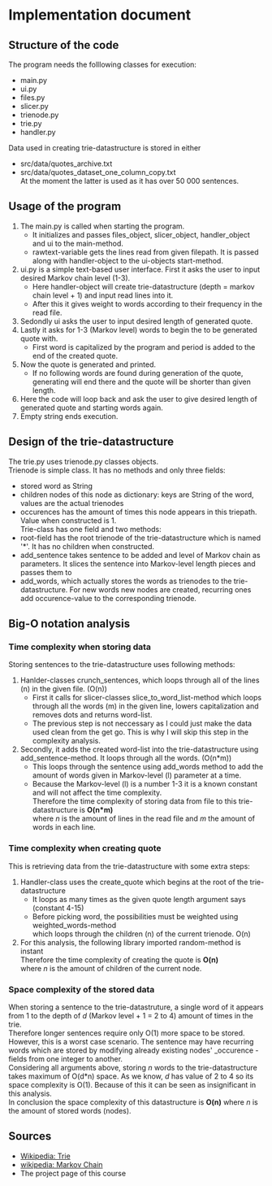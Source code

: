 # Implementation document

## Structure of the code
The program needs the folllowing classes for execution:
* main.py
* ui.py
* files.py
* slicer.py
* trienode.py
* trie.py
* handler.py 

Data used in creating trie-datastructure is stored in either 
* src/data/quotes_archive.txt 
* src/data/quotes_dataset_one_column_copy.txt \
At the moment the latter is used as it has over 50 000 sentences.

## Usage of the program

1. The main.py is called when starting the program.
    * It initializes and passes files_object, slicer_object, handler_object and ui to the main-method. 
    * rawtext-variable gets the lines read from given filepath. It is passed along with handler-object to the ui-objects start-method. 
2. ui.py is a simple text-based user interface. First it asks the user to input desired Markov chain level (1-3). 
    * Here handler-object will create trie-datastructure (depth = markov chain level + 1) and input read lines into it. 
    * After this it gives weight to words according to their frequency in the read file. 
3. Sedondly ui asks the user to input desired length of generated quote. 
4. Lastly it asks for 1-3 (Markov level) words to begin the to be generated quote with. 
    * First word is capitalized by the program and period is added to the end of the created quote. 
5. Now the quote is generated and printed.
    * If no following words are found during generation of the quote, generating will end there and the quote will be shorter than given length.
7. Here the code will loop back and ask the user to give desired length of generated quote and starting words again. 
8. Empty string ends execution. 

## Design of the trie-datastructure

The trie.py uses trienode.py classes objects. \
Trienode is simple class. It has no methods and only three fields:
* stored word as String
* children nodes of this node as dictionary: keys are String of the word, values are the actual trienodes
* occurences has the amount of times this node appears in this triepath. Value when constructed is 1. \
Trie-class has one field and two methods:
* root-field has the root trienode of the trie-datastructure which is named '\*'. It has no children when constructed.
* add_sentence takes sentence to be added and level of Markov chain as parameters. It slices the sentence into Markov-level length pieces and passes them to
* add_words, which actually stores the words as trienodes to the trie-datastructure. For new words new nodes are created, recurring ones add occurence-value to the corresponding trienode. 

## Big-O notation analysis

### Time complexity when storing data

Storing sentences to the trie-datastructure uses following methods:
1. Hanlder-classes crunch_sentences, which loops through all of the lines (n) in the given file. (O(n))
    * First it calls for slicer-classes slice_to_word_list-method which loops through all the words (m) in the given line, lowers capitalization and removes dots and returns word-list.
    * The previous step is not neccessary as I could just make the data used clean from the get go. This is why I will skip this step in the complexity analysis.
2. Secondly, it adds the created word-list into the trie-datastructure using add_sentence-method. It loops through all the words. (O(n\*m))
    * This loops through the sentence using add_words method to add the amount of words given in Markov-level (l) parameter at a time.
    * Because the Markov-level (l) is a number 1-3 it is a known constant and will not affect the time complexity. \
Therefore the time complexity of storing data from file to this trie-datastructure is **O(n\*m)** \
where *n* is the amount of lines in the read file and *m* the amount of words in each line. 

### Time complexity when creating quote

This is retrieving data from the trie-datastructure with some extra steps:
1. Handler-class uses the create_quote which begins at the root of the trie-datastructure
    * It loops as many times as the given quote length argument says (constant 4-15)
    * Before picking word, the possibilities must be weighted using weighted_words-method \
     which loops through the children (n) of the current trienode. O(n)
2. For this analysis, the following library imported random-method is instant \
Therefore the time complexity of creating the quote is **O(n)** \
where *n* is the amount of children of the current node. 

### Space complexity of the stored data

When storing a sentence to the trie-datastruture, a single word of it appears from 1 to the depth of *d* (Markov level + 1 = 2 to 4) amount of times in the trie. \
Therefore longer sentences require only O(1) more space to be stored. However, this is a worst case scenario. The sentence may have recurring words which are stored by modifying already existing nodes' \_occurence -fields from one integer to another. \
Considering all arguments above, storing *n* words to the trie-datastructure takes maximum of O(d\*n) space. As we know, *d* has value of 2 to 4 so its space complexity is O(1). Because of this it can be seen as insignificant in this analysis. \
In conclusion the space complexity of this datastructure is **O(n)** where *n* is the amount of stored words (nodes). 



## Sources
* [Wikipedia: Trie](https://en.wikipedia.org/wiki/Trie)
* [wikipedia: Markov Chain](https://en.wikipedia.org/wiki/Markov_chain)
* The project page of this course

